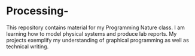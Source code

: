 # Processing-
This repository contains material for my Programming Nature class. I am learning how to 
model physical systems and produce lab reports. My projects exemplify my 
understanding of graphical programming as well as technical writing. 
